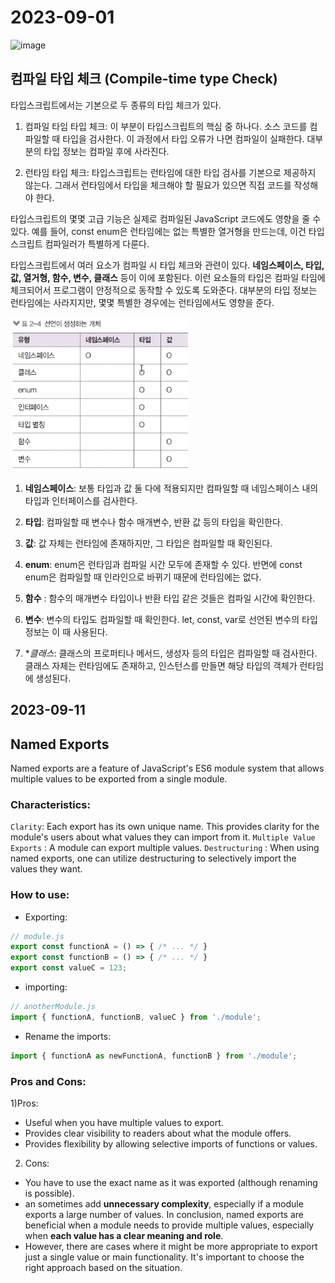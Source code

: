 # 2023-09-01
![image](https://github.com/Anne-Hyeyeon/TIL/assets/93920435/730b3db7-9c98-4de2-b8bd-135d252e9b7b)
## 컴파일 타입 체크 (Compile-time type Check)
타입스크립트에서는 기본으로 두 종류의 타입 체크가 있다.

1. 컴파일 타임 타입 체크: 이 부분이 타입스크립트의 핵심 중 하나다. 소스 코드를 컴파일할 때 타입을 검사한다. 이 과정에서 타입 오류가 나면 컴파일이 실패한다. 대부분의 타입 정보는 컴파일 후에 사라진다.

2. 런타임 타입 체크: 타입스크립트는 런타임에 대한 타입 검사를 기본으로 제공하지 않는다. 그래서 런타임에서 타입을 체크해야 할 필요가 있으면 직접 코드를 작성해야 한다.

타입스크립트의 몇몇 고급 기능은 실제로 컴파일된 JavaScript 코드에도 영향을 줄 수 있다. 예를 들어, const enum은 런타임에는 없는 특별한 열거형을 만드는데, 이건 타입스크립트 컴파일러가 특별하게 다룬다.

타입스크립트에서 여러 요소가 컴파일 시 타입 체크와 관련이 있다. **네임스페이스, 타입, 값, 열거형, 함수, 변수, 클래스** 등이 이에 포함된다. 이런 요소들의 타입은 컴파일 타임에 체크되어서 프로그램이 안정적으로 동작할 수 있도록 도와준다. 대부분의 타입 정보는 런타임에는 사라지지만, 몇몇 특별한 경우에는 런타임에서도 영향을 준다.

 
<img src="https://github.com/Anne-Hyeyeon/mystorage/blob/main/declare2.png?raw=true" />


1. **네임스페이스**: 보통 타입과 값 둘 다에 적용되지만 컴파일할 때 네임스페이스 내의 타입과 인터페이스를 검사한다.

2. **타입**: 컴파일할 때 변수나 함수 매개변수, 반환 값 등의 타입을 확인한다.

3. **값**: 값 자체는 런타임에 존재하지만, 그 타입은 컴파일할 때 확인된다.

4. **enum**: enum은 런타임과 컴파일 시간 모두에 존재할 수 있다. 반면에 const enum은 컴파일할 때 인라인으로 바뀌기 때문에 런타임에는 없다.

5. **함수** : 함수의 매개변수 타입이나 반환 타입 같은 것들은 컴파일 시간에 확인한다.

6. **변수**: 변수의 타입도 컴파일할 때 확인한다. let, const, var로 선언된 변수의 타입 정보는 이 때 사용된다.

7. **클래스*: 클래스의 프로퍼티나 메서드, 생성자 등의 타입은 컴파일할 때 검사한다. 클래스 자체는 런타임에도 존재하고, 인스턴스를 만들면 해당 타입의 객체가 런타임에 생성된다.


## 2023-09-11
## Named Exports
Named exports are a feature of JavaScript's ES6 module system that allows multiple values to be exported from a single module.

### Characteristics:
`Clarity`: Each export has its own unique name. This provides clarity for the module's users about what values they can import from it.
`Multiple Value Exports` : A module can export multiple values.
`Destructuring` : When using named exports, one can utilize destructuring to selectively import the values they want.

### How to use:
- Exporting:
```js
// module.js
export const functionA = () => { /* ... */ }
export const functionB = () => { /* ... */ }
export const valueC = 123;
```

- importing: 
```js
// anotherModule.js
import { functionA, functionB, valueC } from './module';
```

- Rename the imports:
```js
import { functionA as newFunctionA, functionB } from './module';
```

### Pros and Cons:
1)Pros:
- Useful when you have multiple values to export.
- Provides clear visibility to readers about what the module offers.
- Provides flexibility by allowing selective imports of functions or values.

2) Cons:
- You have to use the exact name as it was exported (although renaming is possible).
- an sometimes add **unnecessary complexity**, especially if a module exports a large number of values.
In conclusion, named exports are beneficial when a module needs to provide multiple values, especially when **each value has a clear meaning and role**.
- However, there are cases where it might be more appropriate to export just a single value or main functionality. It's important to choose the right approach based on the situation.
